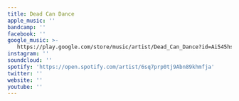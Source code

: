 ```yaml
---
title: Dead Can Dance
apple_music: ''
bandcamp: ''
facebook: ''
google_music: >-
   https://play.google.com/store/music/artist/Dead_Can_Dance?id=Ai545hs3npwwojrrejfpqcsdity
instagram: ''
soundcloud: ''
spotify: 'https://open.spotify.com/artist/6sq7prp0tj9Abn89khmfja'
twitter: ''
website: ''
youtube: ''
---
```


